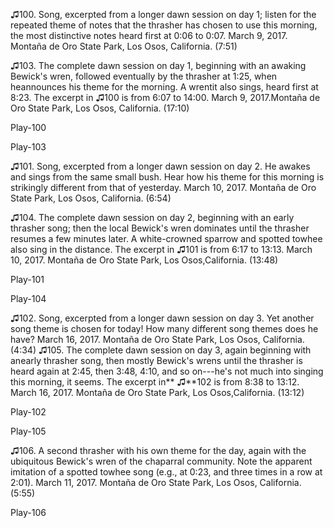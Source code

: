 ♫100. Song, excerpted from a longer dawn session on day 1; listen for
the repeated theme of notes that the thrasher has chosen to use this
morning, the most distinctive notes heard first at 0:06 to 0:07. March
9, 2017. Montaña de Oro State Park, Los Osos, California. (7:51)

♫103. The complete dawn session on day 1, beginning with an awaking Bewick's wren, followed eventually by the thrasher at 1:25, when heannounces his theme for the morning. A wrentit also sings, heard first at 8:23. The excerpt in ♫100 is from 6:07 to 14:00. March 9, 2017.Montaña de Oro State Park, Los Osos, California. (17:10)

Play-100

Play-103

♫101. Song, excerpted from a longer dawn session on day 2. He awakes
and sings from the same small bush. Hear how his theme for this morning
is strikingly different from that of yesterday. March 10, 2017. Montaña
de Oro State Park, Los Osos, California. (6:54)

♫104. The complete dawn session on day 2, beginning with an early thrasher song; then the local Bewick's wren dominates until the thrasher resumes a few minutes later. A white-crowned sparrow and spotted towhee also sing in the distance. The excerpt in ♫101 is from 6:17 to 13:13. March 10, 2017. Montaña de Oro State Park, Los Osos,California. (13:48)

Play-101

Play-104

♫102. Song, excerpted from a longer dawn session on day 3. Yet another
song theme is chosen for today! How many different song themes does he
have? March 16, 2017. Montaña de Oro State Park, Los Osos, California.
(4:34)
♫105. The complete dawn session on day 3, again beginning with anearly thrasher song, then mostly Bewick's wrens until the thrasher is heard again at 2:45, then 3:48, 4:10, and so on---he's not much into singing this morning, it seems. The excerpt in** ♫**102 is from 8:38 to 13:12. March 16, 2017. Montaña de Oro State Park, Los Osos,California. (13:12)

Play-102

Play-105

♫106. A second thrasher with his own theme for the day, again with the
ubiquitous Bewick's wren of the chaparral community. Note the apparent
imitation of a spotted towhee song (e.g., at 0:23, and three times in a
row at 2:01). March 11, 2017. Montaña de Oro State Park, Los Osos,
California. (5:55)

Play-106


